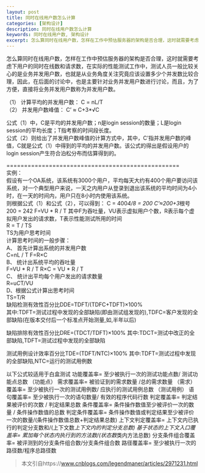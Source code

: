 ```yaml
---
layout: post
title: 同时在线用户数怎么计算
categories: [架构设计]
description: 同时在线用户数怎么计算
keywords: 同时在线用户数, 架构设计
excerpt: 怎么算同时在线用户数，怎样在工作中预估服务器的架构是否合理，这时就需要考虑下用户的同时在线数和请求数，在实际的性能测试工作中，测试人员一般比较关心的是业务并发用户数，也就是从业务角度关注究竟应该设置多少个并发数比较合理，因此，在后面的讨论中，也是主要针对业务并发用户数进行讨论，而且，为了方便，直接将业务并发用户数称为并发用户数。 
---
```


怎么算同时在线用户数，怎样在工作中预估服务器的架构是否合理，这时就需要考虑下用户的同时在线数和请求数，在实际的性能测试工作中，测试人员一般比较关心的是业务并发用户数，也就是从业务角度关注究竟应该设置多少个并发数比较合理，因此，在后面的讨论中，也是主要针对业务并发用户数进行讨论，而且，为了方便，直接将业务并发用户数称为并发用户数。 

（1） 计算平均的并发用户数： C = nL/T    
（2） 并发用户数峰值： C’ ≈ C+3*√C          

公式（1）中，C是平均的并发用户数；n是login session的数量；L是login session的平均长度；T指考察的时间段长度。     
公式（2）则给出了并发用户数峰值的计算方式中，其中，C’指并发用户数的峰值，C就是公式（1）中得到的平均的并发用户数。该公式的得出是假设用户的login session产生符合泊松分布而估算得到的。          

=================================================         
实例：  
    假设有一个OA系统，该系统有3000个用户，平均每天大约有400个用户要访问该系统，对一个典型用户来说，一天之内用户从登录到退出该系统的平均时间为4小时，在一天的时间内，用户只在8小时内使用该系统。      
则根据公式（1）和公式（2），可以得到：
     C = 400*4/8 = 200
     C’≈200+3*根号200 = 242 
     F=VU * R / T
其中F为吞吐量，VU表示虚拟用户个数，R表示每个虚拟用户发出的请求数，T表示性能测试所用的时间      
R = T / TS        
TS为用户思考时间        
计算思考时间的一般步骤：        
A、 首先计算出系统的并发用户数         
C=nL / T      F=R×C           
B、 统计出系统平均的吞吐量         
F=VU * R / T R×C = VU * R / T       
C、 统计出平均每个用户发出的请求数量          
R=u*C*T/VU       
D、根据公式计算出思考时间       
TS=T/R        
缺陷检测有效性百分比DDE=TDFT/(TDFC+TDFT)×100%        
其中:TDFT=测试过程中发现的全部缺陷(即由测试组发现的),TDFC=客户发现的全部缺陷(在版本交付后一个标准点开始测量,如,半年以后)        

 

缺陷排除有效性百分比DRE=(TDCT/TDFT)×100%
其中:TDCT=测试中改正的全部缺陷,TDFT=测试过程中发现的全部缺陷

测试用例设计效率百分比TDE=(TDFT/NTC)×100%
其中:TDFT=测试过程中发现的全部缺陷,NTC=运行的测试用例数

以下公式较适用于白盒测试
功能覆盖率= 至少被执行一次的测试功能点数/ 测试功能点总数 （功能点）
需求覆盖率= 被验证到的需求数量 /总的需求数量 （需求）
覆盖率= 至少被执行一次的测试用例数/ 应执行的测试用例总数 （测试用例）
语句覆盖率= 至少被执行一次的语句数量/ 有效的程序代码行数
判定覆盖率= 判定结果被评价的次数 / 判定结果总数
条件覆盖率= 条件操作数值至少被评价一次的数量 / 条件操作数值的总数
判定条件覆盖率= 条件操作数值或判定结果至少被评价一次的数量/(条件操作数值总数+判定结果总数)
上下文判定覆盖率= 上下文内已执行的判定分支数和/(上下文数*上下文内的判定分支总数)
基于状态的上下文入口覆盖率= 累加每个状态内执行到的方法数/(状态数*类内方法总数)
分支条件组合覆盖率= 被评测到的分支条件组合数/分支条件组合数
路径覆盖率= 至少被执行一次的路径数/程序总路径数

> 本文引自https://www.cnblogs.com/legendmaner/articles/2971231.html